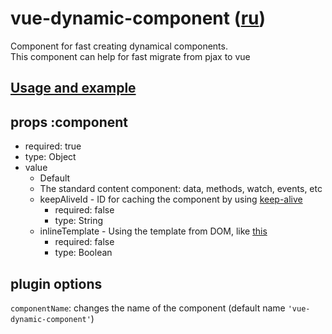 # vue-dynamic-component ([ru](./README_RU.md))
Component for fast creating dynamical components. <br/>
This component can help for fast migrate from pjax to vue

## [Usage and example](./index.html)

## props :component
* required: true
* type: Object
* value
  * Default
  * The standard content component: data, methods, watch, events, etc
  * keepAliveId - ID for caching the component by using [keep-alive](http://vuejs.org/guide/components.html#keep-alive)
    * required: false
    * type: String
  * inlineTemplate - Using the template from DOM, like [this](http://vuejs.org/guide/components.html#Inline_Template)
    * required: false
    * type: Boolean

## plugin options
``componentName``: changes the name of the component (default name ``'vue-dynamic-component'``)
